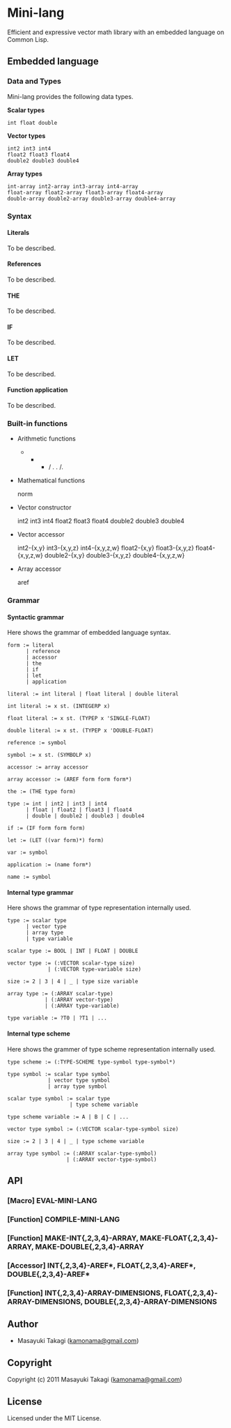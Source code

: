 # Mini-lang

Efficient and expressive vector math library with an embedded language on Common Lisp.

## Embedded language

### Data and Types

Mini-lang provides the following data types.

**Scalar types**

    int float double

**Vector types**

    int2 int3 int4
    float2 float3 float4
    double2 double3 double4

**Array types**

    int-array int2-array int3-array int4-array
    float-array float2-array float3-array float4-array
    double-array double2-array double3-array double4-array

### Syntax

#### Literals

To be described.

#### References

To be described.

#### THE

To be described.

#### IF

To be described.

#### LET

To be described.

#### Function application

To be described.

### Built-in functions

- Arithmetic functions

    + - * / *. .* /.

- Mathematical functions

    norm

- Vector constructor

    int2 int3 int4 float2 float3 float4 double2 double3 double4 

- Vector accessor

    int2-{x,y} int3-{x,y,z} int4-{x,y,z,w}
    float2-{x,y} float3-{x,y,z} float4-{x,y,z,w}
    double2-{x,y} double3-{x,y,z} double4-{x,y,z,w}

- Array accessor

    aref

### Grammar

#### Syntactic grammar

Here shows the grammar of embedded language syntax.

    form := literal
          | reference
          | accessor
          | the
          | if
          | let
          | application

    literal := int literal | float literal | double literal

    int literal := x st. (INTEGERP x)

    float literal := x st. (TYPEP x 'SINGLE-FLOAT)

    double literal := x st. (TYPEP x 'DOUBLE-FLOAT)

    reference := symbol

    symbol := x st. (SYMBOLP x)

    accessor := array accessor

    array accessor := (AREF form form form*)

    the := (THE type form)

    type := int | int2 | int3 | int4
          | float | float2 | float3 | float4
          | double | double2 | double3 | double4

    if := (IF form form form)

    let := (LET ((var form)*) form)

    var := symbol

    application := (name form*)

    name := symbol

#### Internal type grammar

Here shows the grammar of type representation internally used.

    type := scalar type
          | vector type
          | array type
          | type variable

    scalar type := BOOL | INT | FLOAT | DOUBLE

    vector type := (:VECTOR scalar-type size)
                 | (:VECTOR type-variable size)

    size := 2 | 3 | 4 | _ | type size variable

    array type := (:ARRAY scalar-type)
                | (:ARRAY vector-type)
                | (:ARRAY type-variable)

    type variable := ?T0 | ?T1 | ...

#### Internal type scheme

Here shows the grammer of type scheme representation internally used.

    type scheme := (:TYPE-SCHEME type-symbol type-symbol*)

    type symbol := scalar type symbol
                 | vector type symbol
                 | array type symbol

    scalar type symbol := scalar type
                        | type scheme variable

    type scheme variable := A | B | C | ...

    vector type symbol := (:VECTOR scalar-type-symbol size)

    size := 2 | 3 | 4 | _ | type scheme variable

    array type symbol := (:ARRAY scalar-type-symbol)
                       | (:ARRAY vector-type-symbol)

## API

### [Macro] EVAL-MINI-LANG

### [Function] COMPILE-MINI-LANG

### [Function] MAKE-INT{,2,3,4}-ARRAY, MAKE-FLOAT{,2,3,4}-ARRAY, MAKE-DOUBLE{,2,3,4}-ARRAY

### [Accessor] INT{,2,3,4}-AREF*, FLOAT{,2,3,4}-AREF*, DOUBLE{,2,3,4}-AREF*

### [Function] INT{,2,3,4}-ARRAY-DIMENSIONS, FLOAT{,2,3,4}-ARRAY-DIMENSIONS, DOUBLE{,2,3,4}-ARRAY-DIMENSIONS


## Author

* Masayuki Takagi (kamonama@gmail.com)

## Copyright

Copyright (c) 2011 Masayuki Takagi (kamonama@gmail.com)

## License

Licensed under the MIT License.
